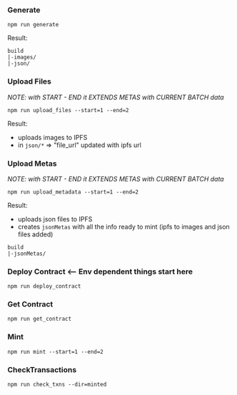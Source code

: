 ### Generate
`npm run generate`

Result:
```
build
|-images/
|-json/
```
### Upload Files

_NOTE: with START - END it EXTENDS METAS with CURRENT BATCH data_

`npm run upload_files --start=1 --end=2`

Result:
- uploads images to IPFS
- in `json/*` => "file_url" updated with ipfs url

### Upload Metas

_NOTE: with START - END it EXTENDS METAS with CURRENT BATCH data_

`npm run upload_metadata --start=1 --end=2`

Result:
- uploads json files to IPFS
- creates `jsonMetas` with all the info ready to mint (ipfs to images and json files added)
```
build
|-jsonMetas/
```


### Deploy Contract <-- Env dependent things start here
`npm run deploy_contract`

### Get Contract
`npm run get_contract`

### Mint
`npm run mint --start=1 --end=2`

### CheckTransactions
`npm run check_txns --dir=minted`
